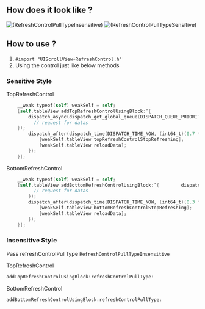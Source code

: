
## How does it look like ?

![(RefreshControlPullTypeInsensitive)](https://github.com/showmecode/RefreshControl/blob/master/images/RefreshControlPullTypeInsensitive.gif)
![(RefreshControlPullTypeSensitive)](https://github.com/showmecode/RefreshControl/blob/master/images/RefreshControlPullTypeSensitive.gif)

## How  to use ?

1. `#import "UIScrollView+RefreshControl.h"`
2. Using the control just like below methods

###  Sensitive Style

TopRefreshControl
    
```objective-c
    __weak typeof(self) weakSelf = self;
    [self.tableView addTopRefreshControlUsingBlock:^{
        dispatch_async(dispatch_get_global_queue(DISPATCH_QUEUE_PRIORITY_DEFAULT, 0), ^{
          // request for datas
    });
        dispatch_after(dispatch_time(DISPATCH_TIME_NOW, (int64_t)(0.7 * NSEC_PER_SEC)), dispatch_get_main_queue(), ^{
            [weakSelf.tableView topRefreshControlStopRefreshing];
            [weakSelf.tableView reloadData];
        });
    }];
``` 

BottomRefreshControl

```objective-c
    __weak typeof(self) weakSelf = self;
    [self.tableView addBottomRefreshControlUsingBlock:^{        dispatch_async(dispatch_get_global_queue(DISPATCH_QUEUE_PRIORITY_DEFAULT, 0), ^{
          // request for datas
        });
        dispatch_after(dispatch_time(DISPATCH_TIME_NOW, (int64_t)(0.3 * NSEC_PER_SEC)), dispatch_get_main_queue(), ^{
            [weakSelf.tableView bottomRefreshControlStopRefreshing];
            [weakSelf.tableView reloadData];
        });
    }];
```

### Insensitive Style

Pass refreshControlPullType `RefreshControlPullTypeInsensitive`

TopRefreshControl

```objective-c
addTopRefreshControlUsingBlock:refreshControlPullType:
```

BottomRefreshControl

```objective-c
addBottomRefreshControlUsingBlock:refreshControlPullType:
```

